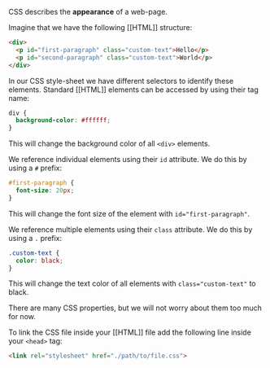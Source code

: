 CSS describes the **appearance** of a web-page.

Imagine that we have the following [[HTML]] structure:

```html
<div>
  <p id="first-paragraph" class="custom-text">Hello</p>
  <p id="second-paragraph" class="custom-text">World</p>
</div>
```

In our CSS style-sheet we have different selectors to identify these elements. Standard [[HTML]] elements can be accessed by using their tag name:

```css
div {
  background-color: #ffffff;
}
```

This will change the background color of all `<div>` elements.

We reference individual elements using their `id` attribute. We do this by using a `#` prefix:

```css
#first-paragraph {
  font-size: 20px;
}
```

This will change the font size of the element with `id="first-paragraph"`.

We reference multiple elements using their `class` attribute. We do this by using a `.` prefix:

```css
.custom-text {
  color: black;
}
```

This will change the text color of all elements with `class="custom-text"` to black.

There are many CSS properties, but we will not worry about them too much for now.

To link the CSS file inside your [[HTML]] file add the following line inside your `<head>` tag:

```html
<link rel="stylesheet" href="./path/to/file.css">
```
